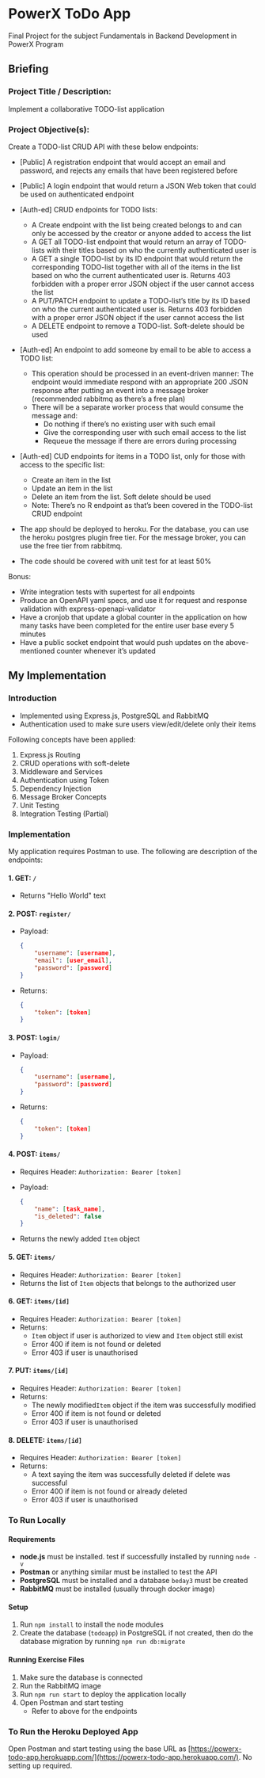 # PowerX ToDo App 

Final Project for the subject Fundamentals in Backend Development in PowerX Program

## Briefing

### Project Title / Description:

Implement a collaborative TODO-list application

### Project Objective(s): 

Create a TODO-list CRUD API with these below endpoints:

- [Public] A registration endpoint that would accept an email and password, and rejects any emails that have been registered before
- [Public] A login endpoint that would return a JSON Web token that could be used on authenticated endpoint
- [Auth-ed] CRUD endpoints for TODO lists:
  - A Create endpoint with the list being created belongs to and can only be accessed by the creator or anyone added to access the list
  - A GET all TODO-list endpoint that would return an array of TODO-lists with their titles based on who the currently authenticated user is
  - A GET a single TODO-list by its ID endpoint that would return the corresponding TODO-list together with all of the items in the list based on who the current authenticated user is. Returns 403 forbidden with a proper error JSON object if the user cannot access the list
  - A PUT/PATCH endpoint to update a TODO-list’s title by its ID based on who the current authenticated user is. Returns 403 forbidden with a proper error JSON object if the user cannot access the list
  - A DELETE endpoint to remove a TODO-list. Soft-delete should be used
- [Auth-ed] An endpoint to add someone by email to be able to access a TODO list:
  - This operation should be processed in an event-driven manner: The endpoint would immediate respond with an appropriate 200 JSON response after putting an event into a message broker (recommended rabbitmq as there’s a free plan)
  - There will be a separate worker process that would consume the message and:
    - Do nothing if there’s no existing user with such email
    - Give the corresponding user with such email access to the list
    - Requeue the message if there are errors during processing
- [Auth-ed] CUD endpoints for items in a TODO list, only for those with access to the specific list:
  - Create an item in the list
  - Update an item in the list
  - Delete an item from the list. Soft delete should be used
  - Note: There’s no R endpoint as that’s been covered in the TODO-list CRUD endpoint

- The app should be deployed to heroku. For the database, you can use the heroku postgres plugin free tier. For the message broker, you can use the free tier from rabbitmq.
- The code should be covered with unit test for at least 50%

Bonus:

- Write integration tests with supertest for all endpoints
- Produce an OpenAPI yaml specs, and use it for request and response validation with express-openapi-validator
- Have a cronjob that update a global counter in the application on how many tasks have been completed for the entire user base every 5 minutes
- Have a public socket endpoint that would push updates on the above-mentioned counter whenever it’s updated

## My Implementation 

### Introduction 

- Implemented using Express.js, PostgreSQL and RabbitMQ 
- Authentication used to make sure users view/edit/delete only their items 

Following concepts have been applied: 

1. Express.js Routing 
2. CRUD operations with soft-delete
3. Middleware and Services 
4. Authentication using Token 
5. Dependency Injection 
6. Message Broker Concepts 
7. Unit Testing 
8. Integration Testing (Partial) 

### Implementation 

My application requires Postman to use. The following are description of the endpoints: 

#### 1. GET: `/` 

- Returns "Hello World" text 

#### 2. POST: `register/`

- Payload: 

  ```json
  {
      "username": [username],
      "email": [user_email],
      "password": [password]
  }
  ```

- Returns: 

  ```json
  {
      "token": [token]
  }
  ```

#### 3. POST: `login/`

- Payload: 

  ```json
  {
      "username": [username],
      "password": [password]
  }
  ```

- Returns: 

  ```json
  {
      "token": [token]
  }
  ```

#### 4. POST: `items/`

- Requires Header: `Authorization: Bearer [token]` 

- Payload: 

  ```json
  {
      "name": [task_name], 
      "is_deleted": false
  }
  ```

- Returns the newly added `Item` object 

#### 5. GET: `items/`

- Requires Header: `Authorization: Bearer [token]` 
- Returns the list of `Item` objects that belongs to the authorized user 

#### 6. GET: `items/[id]`

- Requires Header: `Authorization: Bearer [token]` 
- Returns: 
  - `Item` object if user is authorized to view and `Item` object still exist 
  - Error 400 if item is not found or deleted 
  - Error 403 if user is unauthorised 

#### 7. PUT: `items/[id]`

- Requires Header: `Authorization: Bearer [token]` 
- Returns: 
  - The newly modified`Item` object if the item was successfully modified 
  - Error 400 if item is not found or deleted 
  - Error 403 if user is unauthorised 

#### 8. DELETE: `items/[id]`

- Requires Header: `Authorization: Bearer [token]` 
- Returns: 
  - A text saying the item was successfully deleted if delete was successful 
  - Error 400 if item is not found or already deleted 
  - Error 403 if user is unauthorised 

### To Run Locally 

#### Requirements 

- **node.js** must be installed. test if successfully installed by running `node -v` 
- **Postman** or anything similar must be installed to test the API 
- **PostgreSQL** must be installed and a database `beday3` must be created 
- **RabbitMQ** must be installed (usually through docker image) 

#### Setup 

1. Run `npm install` to install the node modules 
2. Create the database (`todoapp`) in PostgreSQL if not created, then do the database migration by running `npm run db:migrate` 

#### Running Exercise Files 

1. Make sure the database is connected 
2. Run the RabbitMQ image 
3. Run `npm run start` to deploy the application locally 
4. Open Postman and start testing 
   - Refer to above for the endpoints

### To Run the Heroku Deployed App  

Open Postman and start testing using the base URL as [https://powerx-todo-app.herokuapp.com/](https://powerx-todo-app.herokuapp.com/). No setting up required. 


